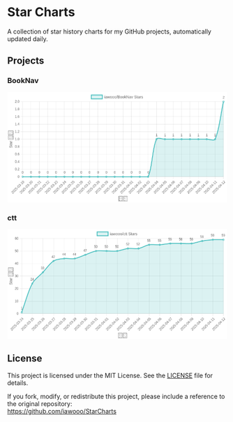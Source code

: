 # Star Charts

A collection of star history charts for my GitHub projects, automatically updated daily.

## Projects

### BookNav
[![BookNav Star Chart](images/booknav_star_chart.png)](https://github.com/iawooo/BookNav)

### ctt
[![ctt Star Chart](images/ctt_star_chart.png)](https://github.com/iawooo/ctt)

## License
This project is licensed under the MIT License. See the [LICENSE](LICENSE) file for details.

If you fork, modify, or redistribute this project, please include a reference to the original repository:  
https://github.com/iawooo/StarCharts
